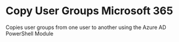 # Copy User Groups Microsoft 365
 Copies user groups from one user to another using the Azure AD PowerShell Module
